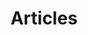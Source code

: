 ---
title: Articles
description: Ecrits bénéfiques
image:

# Badge style
style:
    background: "#C7AA7E"
    color: "#fff"
---